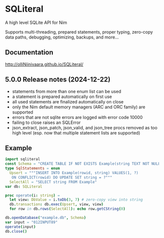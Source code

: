 # SQLiteral
A high level SQLite API for Nim

Supports multi-threading, prepared statements, proper typing, 
zero-copy data paths, debugging, optimizing, backups, and more...

## Documentation

http://olliNiinivaara.github.io/SQLiteral/

## 5.0.0 Release notes (2024-12-22)
 * statements from more than one enum list can be used
 * a statement is prepared automatically on first use
 * all used statements are finalized automatically on close
 * only the Nim default memory managers (ARC and ORC family) are supported
 * errors that are not sqlite errors are logged with error code 10000
 * failing to close raises an SQLError
 * json_extract, json_patch, json_valid, and json_tree procs removed as too high level (esp. now that multiple statement lists are supported)

## Example

```nim
import sqliteral
const Schema = "CREATE TABLE IF NOT EXISTS Example(string TEXT NOT NULL)"
type SqlStatements = enum
  Upsert = """INSERT INTO Example(rowid, string) VALUES(1, ?)
   ON CONFLICT(rowid) DO UPDATE SET string = ?"""
  SelectAll = "SELECT string FROM Example"  
var db: SQLiteral

proc operate(i: string) =
  let view: DbValue = i.toDb(3, 7) # zero-copy view into string
  db.transaction: db.exec(Upsert, view, view)
  for row in db.rows(SelectAll): echo row.getCString(0)

db.openDatabase("example.db", Schema)
var input = "012INPUT89"
operate(input)
db.close()
```
